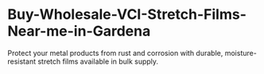 # Buy-Wholesale-VCI-Stretch-Films-Near-me-in-Gardena
Protect your metal products from rust and corrosion with durable, moisture-resistant stretch films available in bulk supply.
